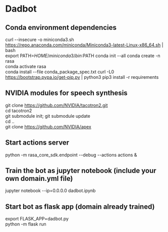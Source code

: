 # Dadbot

## Conda environment dependencies
curl --insecure -o miniconda3.sh https://repo.anaconda.com/miniconda/Miniconda3-latest-Linux-x86_64.sh | bash\
export PATH=$HOME/miniconda3/bin:$PATH
conda init --all
conda create -n rasa\
conda activate rasa\
conda install --file conda_package_spec.txt
curl -L0 https://bootstrap.pypa.io/get-pip.py | python3
pip3 install -r requirements

## NVIDIA modules for speech synthesis
git clone https://github.com/NVIDIA/tacotron2.git \
cd tacotron2\
git submodule init; git submodule update\
cd ..\
git clone https://github.com/NVIDIA/apex

## Start actions server
python -m rasa_core_sdk.endpoint --debug --actions actions &

## Train the bot as jupyter notebook (include your own domain.yml file) 
jupyter notebook --ip=0.0.0.0 dadbot.ipynb

## Start bot as flask app (domain already trained)
export FLASK_APP=dadbot.py\
python -m flask run
